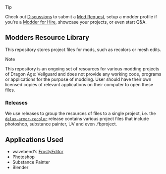 > [!TIP]
> Check out [Discussions](https://github.com/metamancer/DAVModdersResource/discussions) to submit a [Mod Request](https://github.com/metamancer/DAVModdersResource/discussions/categories/mod-requests), setup a modder profile if you're a [Modder for Hire](https://github.com/metamancer/DAVModdersResource/discussions/categories/for-hire), showcase your projects, or even start Q&A.

## Modders Resource Library
This repository stores project files for mods, such as recolors or mesh edits.
> [!NOTE]
> This repository is an ongoing set of resources for various modding projects of Dragon Age: Veilguard and does not provide any working code, programs or applications for the purpose of modding. User should have their own licensed copies of relevant applications on their computer to open these files.

### Releases
We use releases to group the resources of files to a single project, i.e. the [`delux-armor-recolor`](https://github.com/metamancer/frostytoolsuite/releases/tag/deluxe-armor-recolor) release contains various project files that include photoshop, substance painter, UV and even .fbproject.


## Applications Used
- wavebend's [FrostyEditor](https://github.com/wavebend/FrostyToolsuite/releases)
- Photoshop
- Substance Painter
- Blender
